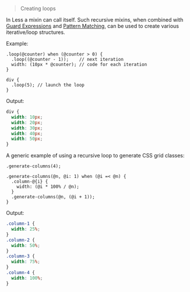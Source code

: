 > Creating loops

In Less a mixin can call itself. Such recursive mixins, when combined with [Guard Expressions](#mixin-guards-feature) and [Pattern Matching](#mixins-parametric-feature-pattern-matching), can be used to create various iterative/loop structures.

Example:

```less
.loop(@counter) when (@counter > 0) {
  .loop((@counter - 1));    // next iteration
  width: (10px * @counter); // code for each iteration
}

div {
  .loop(5); // launch the loop
}
```

Output:

```css
div {
  width: 10px;
  width: 20px;
  width: 30px;
  width: 40px;
  width: 50px;
}
```

A generic example of using a recursive loop to generate CSS grid classes:

```less
.generate-columns(4);

.generate-columns(@n, @i: 1) when (@i =< @n) {
  .column-@{i} {
    width: (@i * 100% / @n);
  }
  .generate-columns(@n, (@i + 1));
}
```

Output:

```css
.column-1 {
  width: 25%;
}
.column-2 {
  width: 50%;
}
.column-3 {
  width: 75%;
}
.column-4 {
  width: 100%;
}
```
